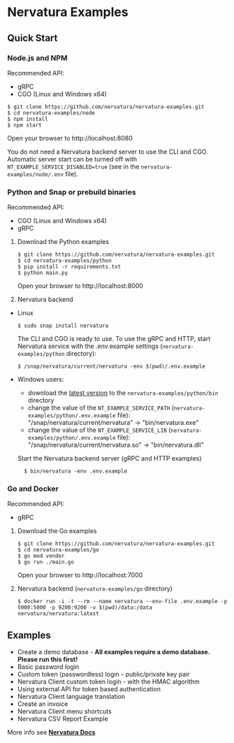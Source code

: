 # Nervatura Examples

## **Quick Start**

### **Node.js and NPM**

Recommended API: 
- gRPC 
- CGO (Linux and Windows x64)

```
$ git clone https://github.com/nervatura/nervatura-examples.git
$ cd nervatura-examples/node
$ npm install
$ npm start
```
Open your browser to http://localhost:8080

You do not need a Nervatura backend server to use the CLI and CGO. Automatic server start can be turned off with `NT_EXAMPLE_SERVICE_DISABLED=true`  (see in the `nervatura-examples/node/.env` file).

### **Python and Snap or prebuild binaries**

Recommended API:  
- CGO (Linux and Windows x64)
- gRPC

1. Download the Python examples

    ```
    $ git clone https://github.com/nervatura/nervatura-examples.git
    $ cd nervatura-examples/python
    $ pip install -r requirements.txt
    $ python main.py
    ```
    Open your browser to http://localhost:8000

2. Nervatura backend

  - Linux
    ```
    $ sudo snap install nervatura
    ```
    The CLI and CGO is ready to use. To use the gRPC and HTTP, start Nervatura service with the .env.example settings (`nervatura-examples/python` directory):
    ```
    $ /snap/nervatura/current/nervatura -env $(pwd)/.env.example
    ```

  - Windows users:
    - download the [latest version](https://github.com/nervatura/nervatura/releases/latest) to the `nervatura-examples/python/bin` directory
    - change the value of the `NT_EXAMPLE_SERVICE_PATH` (`nervatura-examples/python/.env.example` file): "/snap/nervatura/current/nervatura" -> "bin/nervatura.exe"
    - change the value of the `NT_EXAMPLE_SERVICE_LIB` (`nervatura-examples/python/.env.example` file): "/snap/nervatura/current/nervatura.so" -> "bin/nervatura.dll"

    Start the Nervatura backend server (gRPC and HTTP examples)

    ```
      $ bin/nervatura -env .env.example
    ```
### **Go and Docker**

Recommended API:
- gRPC

1. Download the Go examples

    ```
    $ git clone https://github.com/nervatura/nervatura-examples.git
    $ cd nervatura-examples/go
    $ go mod vendor
    $ go run ./main.go
    ```
    Open your browser to http://localhost:7000

2. Nervatura backend (`nervatura-examples/go` directory)
    ```
    $ docker run -i -t --rm --name nervatura --env-file .env.example -p 5000:5000 -p 9200:9200 -v $(pwd)/data:/data nervatura/nervatura:latest
    ```

## **Examples**

- Create a demo database - **All examples require a demo database. Please run this first!**
- Basic password login
- Custom token (passwordless) login - public/private key pair
- Nervatura Client custom token login - with the HMAC algorithm
- Using external API for token based authentication
- Nervatura Client language translation
- Create an invoice
- Nervatura Client menu shortcuts
- Nervatura CSV Report Example

More info see [**Nervatura Docs**](https://nervatura.github.io/nervatura/docs)
